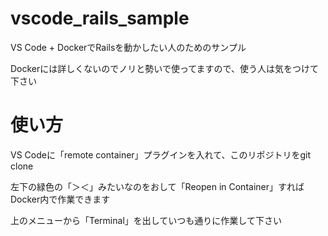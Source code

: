 # vscode_rails_sample

VS Code + DockerでRailsを動かしたい人のためのサンプル

Dockerには詳しくないのでノリと勢いで使ってますので、使う人は気をつけて下さい


# 使い方

VS Codeに「remote container」プラグインを入れて、このリポジトリをgit clone 

左下の緑色の「＞＜」みたいなのをおして「Reopen in Container」すればDocker内で作業できます

上のメニューから「Terminal」を出していつも通りに作業して下さい
